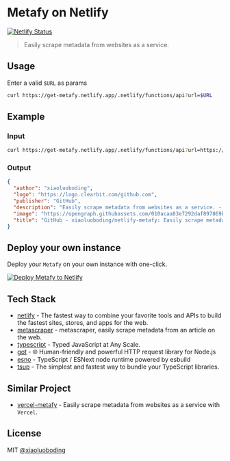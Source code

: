 # Metafy on Netlify

[![Netlify Status](https://api.netlify.com/api/v1/badges/437d00e8-11ad-45f9-b48d-425f6f66ba7a/deploy-status)](https://app.netlify.com/sites/get-metafy/deploys)

> Easily scrape metadata from websites as a service.

## Usage

Enter a valid `$URL` as params

```bash
curl https://get-metafy.netlify.app/.netlify/functions/api?url=$URL
```

## Example

### Input

```bash
curl https://get-metafy.netlify.app/.netlify/functions/api?url=https://github.com/xiaoluoboding/netlify-metafy
```

### Output

```json
{
  "author": "xiaoluoboding",
  "logo": "https://logo.clearbit.com/github.com",
  "publisher": "GitHub",
  "description": "Easily scrape metadata from websites as a service. - GitHub - xiaoluoboding/netlify-metafy: Easily scrape metadata from websites as a service.",
  "image": "https://opengraph.githubassets.com/010acaa83e7292daf897869b2824afbc1128675c4cbbc3b404f71e2849562e71/xiaoluoboding/netlify-metafy",
  "title": "GitHub - xiaoluoboding/netlify-metafy: Easily scrape metadata from websites as a service."
}
```

## Deploy your own instance

Deploy your `Metafy` on your own instance with one-click.

[![Deploy Metafy to Netlify](https://www.netlify.com/img/deploy/button.svg)](https://app.netlify.com/start/deploy?repository=https://github.com/xiaoluoboding/netlify-metafy)

## Tech Stack

- [netlify](https://netlify.com/) - The fastest way to combine your favorite tools and APIs to build the fastest sites, stores, and apps for the web.
- [metascraper](https://metascraper.js.org/) - metascraper, easily scrape metadata from an article on the web.
- [typescript](https://www.typescriptlang.org/) - Typed JavaScript at Any Scale.
- [got](https://github.com/sindresorhus/got) - 🌐 Human-friendly and powerful HTTP request library for Node.js
- [esno](https://github.com/antfu/esno) - TypeScript / ESNext node runtime powered by esbuild
- [tsup](https://github.com/egoist/esno) - The simplest and fastest way to bundle your TypeScript libraries.

## Similar Project

- [vercel-metafy](https://github.com/xiaoluoboding/vercel-metafy) - Easily scrape metadata from websites as a service with `Vercel`.

## License

MIT [@xiaoluoboding](https://github.com/xiaoluoboding)
